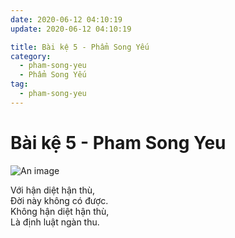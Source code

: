 ```yaml
---
date: 2020-06-12 04:10:19
update: 2020-06-12 04:10:19

title: Bài kệ 5 - Phẩm Song Yếu
category:
  - pham-song-yeu
  - Phẩm Song Yếu
tag:
  - pham-song-yeu
---
```


# Bài kệ 5 - Pham Song Yeu

![An image](/img/pham-song-yeu/pham-song-yeu-005.jpg)

Với hận diệt hận thù,<br>Ðời này không có được.<br>Không hận diệt hận thù,<br>Là định luật ngàn thu.<br>
